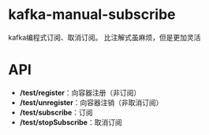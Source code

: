 # kafka-manual-subscribe
kafka编程式订阅、取消订阅。 比注解式虽麻烦，但是更加灵活

# API
* **/test/register**：向容器注册（非订阅）
* **/test/unregister**：向容器注销（非取消订阅）
* **/test/subscribe**：订阅
* **/test/stopSubscribe**：取消订阅

